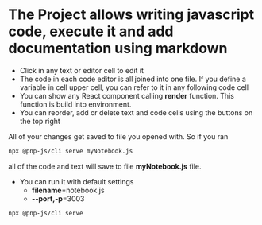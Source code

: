 # The Project allows writing javascript code, execute it and add documentation using markdown  

- Click in any text or editor cell to edit it
- The code in each code editor is all joined into one file. If you define a variable in cell upper cell, you can refer to it in any following code cell
- You can show any React component calling **render** function. This function is build into environment.
- You can reorder, add or delete text and code cells using the buttons on the top right

All of your changes get saved to file you opened with. So if you ran 

```bash
npx @pnp-js/cli serve myNotebook.js
```
all of the code and text will save to file **myNotebook.js** file.  
- You can run it with default settings
    - **filename**=notebook.js
    - **--port,-p**=3003
```bash
npx @pnp-js/cli serve
```


